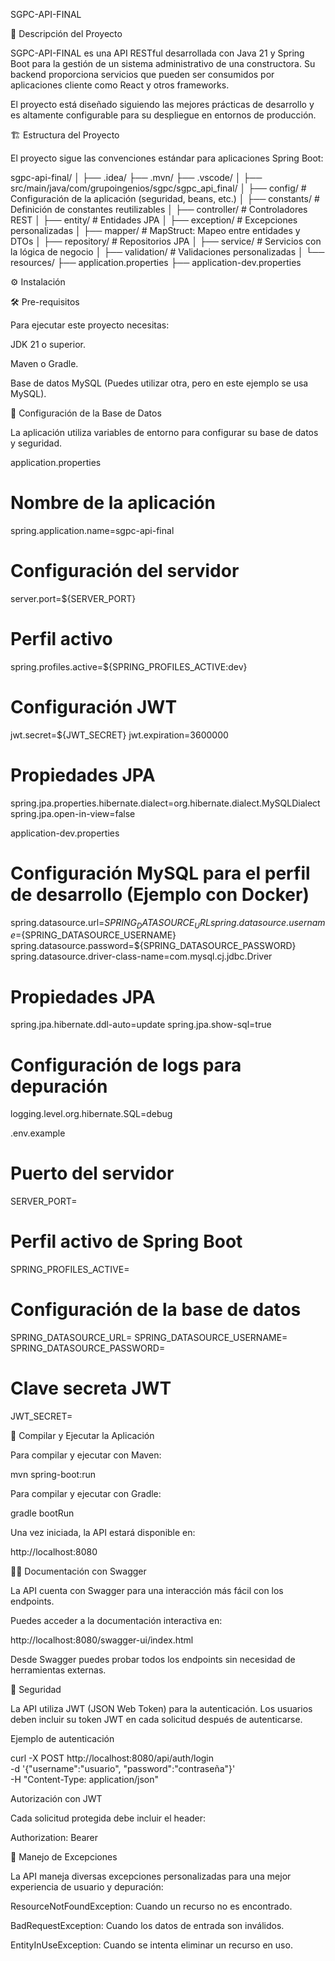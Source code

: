 SGPC-API-FINAL

🚀 Descripción del Proyecto

SGPC-API-FINAL es una API RESTful desarrollada con Java 21 y Spring Boot para la gestión de un sistema administrativo de una constructora. Su backend proporciona servicios que pueden ser consumidos por aplicaciones cliente como React y otros frameworks.

El proyecto está diseñado siguiendo las mejores prácticas de desarrollo y es altamente configurable para su despliegue en entornos de producción.

🏗 Estructura del Proyecto

El proyecto sigue las convenciones estándar para aplicaciones Spring Boot:

sgpc-api-final/
│
├── .idea/
├── .mvn/
├── .vscode/
│
├── src/main/java/com/grupoingenios/sgpc/sgpc_api_final/
│   ├── config/          # Configuración de la aplicación (seguridad, beans, etc.)
│   ├── constants/       # Definición de constantes reutilizables
│   ├── controller/      # Controladores REST
│   ├── entity/          # Entidades JPA
│   ├── exception/       # Excepciones personalizadas
│   ├── mapper/          # MapStruct: Mapeo entre entidades y DTOs
│   ├── repository/      # Repositorios JPA
│   ├── service/         # Servicios con la lógica de negocio
│   ├── validation/      # Validaciones personalizadas
│
└── resources/
    ├── application.properties
    ├── application-dev.properties

⚙ Instalación

🛠 Pre-requisitos

Para ejecutar este proyecto necesitas:

JDK 21 o superior.

Maven o Gradle.

Base de datos MySQL (Puedes utilizar otra, pero en este ejemplo se usa MySQL).

📌 Configuración de la Base de Datos

La aplicación utiliza variables de entorno para configurar su base de datos y seguridad.

application.properties

# Nombre de la aplicación
spring.application.name=sgpc-api-final

# Configuración del servidor
server.port=${SERVER_PORT}

# Perfil activo
spring.profiles.active=${SPRING_PROFILES_ACTIVE:dev}

# Configuración JWT
jwt.secret=${JWT_SECRET}
jwt.expiration=3600000

# Propiedades JPA
spring.jpa.properties.hibernate.dialect=org.hibernate.dialect.MySQLDialect
spring.jpa.open-in-view=false

application-dev.properties

# Configuración MySQL para el perfil de desarrollo (Ejemplo con Docker)
spring.datasource.url=${SPRING_DATASOURCE_URL}
spring.datasource.username=${SPRING_DATASOURCE_USERNAME}
spring.datasource.password=${SPRING_DATASOURCE_PASSWORD}
spring.datasource.driver-class-name=com.mysql.cj.jdbc.Driver

# Propiedades JPA
spring.jpa.hibernate.ddl-auto=update
spring.jpa.show-sql=true

# Configuración de logs para depuración
logging.level.org.hibernate.SQL=debug

.env.example

# Puerto del servidor
SERVER_PORT=

# Perfil activo de Spring Boot
SPRING_PROFILES_ACTIVE=

# Configuración de la base de datos
SPRING_DATASOURCE_URL=
SPRING_DATASOURCE_USERNAME=
SPRING_DATASOURCE_PASSWORD=

# Clave secreta JWT
JWT_SECRET=

🚀 Compilar y Ejecutar la Aplicación

Para compilar y ejecutar con Maven:

mvn spring-boot:run

Para compilar y ejecutar con Gradle:

gradle bootRun

Una vez iniciada, la API estará disponible en:

http://localhost:8080

🧑‍💻 Documentación con Swagger

La API cuenta con Swagger para una interacción más fácil con los endpoints.

Puedes acceder a la documentación interactiva en:

http://localhost:8080/swagger-ui/index.html

Desde Swagger puedes probar todos los endpoints sin necesidad de herramientas externas.

🔐 Seguridad

La API utiliza JWT (JSON Web Token) para la autenticación. Los usuarios deben incluir su token JWT en cada solicitud después de autenticarse.

Ejemplo de autenticación

curl -X POST http://localhost:8080/api/auth/login \
  -d '{"username":"usuario", "password":"contraseña"}' \
  -H "Content-Type: application/json"

Autorización con JWT

Cada solicitud protegida debe incluir el header:

Authorization: Bearer <TOKEN>

🚨 Manejo de Excepciones

La API maneja diversas excepciones personalizadas para una mejor experiencia de usuario y depuración:

ResourceNotFoundException: Cuando un recurso no es encontrado.

BadRequestException: Cuando los datos de entrada son inválidos.

EntityInUseException: Cuando se intenta eliminar un recurso en uso.


